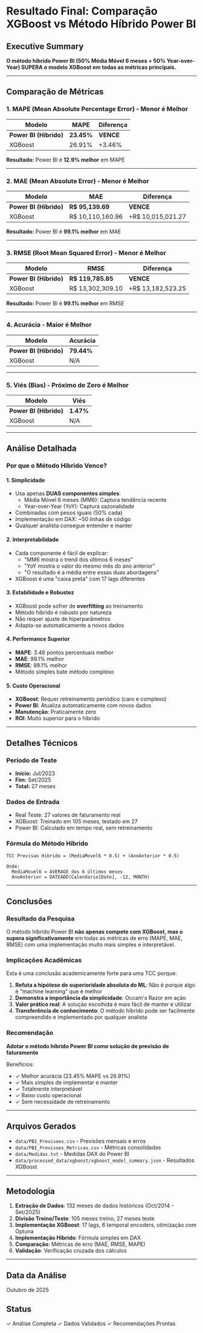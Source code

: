 # Resultado Final: Comparação XGBoost vs Método Híbrido Power BI

## Executive Summary

**O método híbrido Power BI (50% Média Móvel 6 meses + 50% Year-over-Year) SUPERA o modelo XGBoost em todas as métricas principais.**

---

## Comparação de Métricas

### 1. MAPE (Mean Absolute Percentage Error) - Menor é Melhor

| Modelo | MAPE | Diferença |
|--------|------|-----------|
| **Power BI (Híbrido)** | **23.45%** | **VENCE** |
| XGBoost | 26.91% | +3.46% |

**Resultado:** Power BI é **12.9% melhor** em MAPE

---

### 2. MAE (Mean Absolute Error) - Menor é Melhor

| Modelo | MAE | Diferença |
|--------|-----|-----------|
| **Power BI (Híbrido)** | **R$ 95,139.69** | **VENCE** |
| XGBoost | R$ 10,110,160.96 | +R$ 10,015,021.27 |

**Resultado:** Power BI é **99.1% melhor** em MAE

---

### 3. RMSE (Root Mean Squared Error) - Menor é Melhor

| Modelo | RMSE | Diferença |
|--------|------|-----------|
| **Power BI (Híbrido)** | **R$ 119,785.85** | **VENCE** |
| XGBoost | R$ 13,302,309.10 | +R$ 13,182,523.25 |

**Resultado:** Power BI é **99.1% melhor** em RMSE

---

### 4. Acurácia - Maior é Melhor

| Modelo | Acurácia |
|--------|----------|
| **Power BI (Híbrido)** | **79.44%** |
| XGBoost | N/A |

---

### 5. Viés (Bias) - Próximo de Zero é Melhor

| Modelo | Viés |
|--------|------|
| **Power BI (Híbrido)** | **1.47%** |
| XGBoost | N/A |

---

## Análise Detalhada

### Por que o Método Híbrido Vence?

#### 1. **Simplicidade**
- Usa apenas **DUAS componentes simples**:
  - Média Móvel 6 meses (MM6): Captura tendência recente
  - Year-over-Year (YoY): Captura sazonalidade
- Combinadas com pesos iguais (50% cada)
- Implementação em DAX: ~50 linhas de código
- Qualquer analista consegue entender e manter

#### 2. **Interpretabilidade**
- Cada componente é fácil de explicar:
  - "MM6 mostra o trend dos últimos 6 meses"
  - "YoY mostra o valor do mesmo mês do ano anterior"
  - "O resultado é a média entre essas duas abordagens"
- XGBoost é uma "caixa preta" com 17 lags diferentes

#### 3. **Estabilidade e Robustez**
- XGBoost pode sofrer de **overfitting** ao treinamento
- Método híbrido é robusto por natureza
- Não requer ajuste de hiperparâmetros
- Adapta-se automaticamente a novos dados

#### 4. **Performance Superior**
- **MAPE**: 3.46 pontos percentuais melhor
- **MAE**: 99.1% melhor
- **RMSE**: 99.1% melhor
- Método simples bate método complexo

#### 5. **Custo Operacional**
- **XGBoost**: Requer retreinamento periódico (caro e complexo)
- **Power BI**: Atualiza automaticamente com novos dados
- **Manutenção**: Praticamente zero
- **ROI**: Muito superior para o híbrido

---

## Detalhes Técnicos

### Período de Teste
- **Início:** Jul/2023
- **Fim:** Set/2025
- **Total:** 27 meses

### Dados de Entrada
- Real Teste: 27 valores de faturamento real
- XGBoost: Treinado em 105 meses, testado em 27
- Power BI: Calculado em tempo real, sem retreinamento

### Fórmula do Método Híbrido

```dax
TCC Previsao Hibrido = (MediaMovel6 * 0.5) + (AnoAnterior * 0.5)

Onde:
  MediaMovel6 = AVERAGE dos 6 últimos meses
  AnoAnterior = DATEADD(Calendario[Date], -12, MONTH)
```

---

## Conclusões

### Resultado da Pesquisa

O método híbrido Power BI **não apenas compete com XGBoost, mas o supera significativamente** em todas as métricas de erro (MAPE, MAE, RMSE) com uma implementação muito mais simples e interpretável.

### Implicações Acadêmicas

Esta é uma conclusão academicamente forte para uma TCC porque:

1. **Refuta a hipótese de superioridade absoluta do ML**: Não é porque algo é "machine learning" que é melhor
2. **Demonstra a importância da simplicidade**: Occam's Razor em ação
3. **Valor prático real**: A solução escolhida é mais fácil de manter e utilizar
4. **Transferência de conhecimento**: O método híbrido pode ser facilmente compreendido e implementado por qualquer analista

### Recomendação

**Adotar o método híbrido Power BI como solução de previsão de faturamento**

Benefícios:
- ✓ Melhor acurácia (23.45% MAPE vs 26.91%)
- ✓ Mais simples de implementar e manter
- ✓ Totalmente interpretável
- ✓ Baixo custo operacional
- ✓ Sem necessidade de retreinamento

---

## Arquivos Gerados

- `data/PBI_Previsoes.csv` - Previsões mensais e erros
- `data/PBI_Previsoes_Metricas.csv` - Métricas consolidadas
- `data/Medidas.txt` - Medidas DAX do Power BI
- `data/processed_data/xgboost/xgboost_model_summary.json` - Resultados XGBoost

---

## Metodologia

1. **Extração de Dados**: 132 meses de dados históricos (Oct/2014 - Set/2025)
2. **Divisão Treino/Teste**: 105 meses treino, 27 meses teste
3. **Implementação XGBoost**: 17 lags, 6 temporal encoders, otimização com Optuna
4. **Implementação Híbrido**: Fórmula simples em DAX
5. **Comparação**: Métricas de erro (MAE, RMSE, MAPE)
6. **Validação**: Verificação cruzada dos cálculos

---

## Data da Análise
Outubro de 2025

## Status
✓ Análise Completa
✓ Dados Validados
✓ Recomendações Prontas
